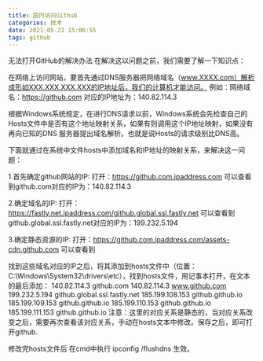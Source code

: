 ```yaml
---
title: 国内访问Github
categories: 技术
date: 2021-05-21 15:06:55
tags: github
---
```

无法打开GitHub的解决办法
在解决这以问题之前，我们需要了解一下知识点：

在网络上访问网站，要首先通过DNS服务器把网络域名（www.XXXX.com）解析成形如XXX.XXX.XXX.XXX的IP地址后，我们的计算机才能访问。
例如：网络域名：https://github.com 对应的IP地址为：140.82.114.3

根据Windows系统规定，在进行DNS请求以前，Windows系统会先检查自己的Hosts文件中是否有这个地址映射关系，如果有则调用这个IP地址映射，如果没有再向已知的DNS 服务器提出域名解析。也就是说Hosts的请求级别比DNS高。

下面就通过在系统中文件hosts中添加域名和IP地址的映射关系，来解决这一问题：

1.首先确定github网站的IP:
打开：https://github.com.ipaddress.com
可以查看到github.com对应的IP为：140.82.114.3

2.确定域名的IP:
打开：https://fastly.net.ipaddress.com/github.global.ssl.fastly.net
可以查看到github.global.ssl.fastly.net对应的IP为：199.232.5.194

3.确定静态资源的IP:
打开：https://github.com.ipaddress.com/assets-cdn.github.com
可以查看到

找到这些域名对应的IP之后，将其添加到hosts文件中（位置：C:\Windows\System32\drivers\etc），找到hosts文件，用记事本打开，在文本的最后添加：
140.82.114.3 github.com
140.82.114.3 www.github.com
199.232.5.194 github.global.ssl.fastly.net
185.199.108.153 github.github.io
185.199.109.153 github.github.io
185.199.110.153 github.github.io
185.199.111.153 github.github.io
注意：这里的对应关系是静态的，当对应关系改变之后，需要再次查看该对应关系，手动在hosts文本中修改。保存之后，即可打开github.

修改完hosts文件后 在cmd中执行 ipconfig /flushdns 生效。
